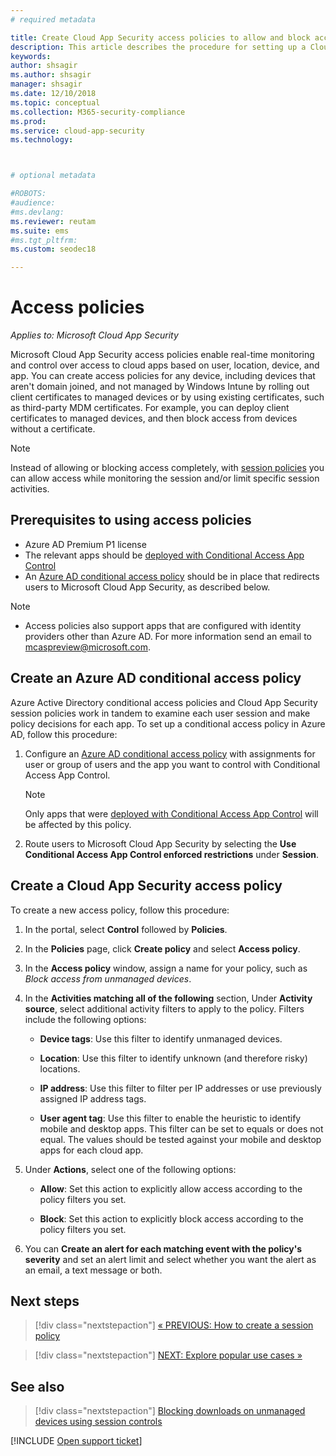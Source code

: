 ```yaml
---
# required metadata

title: Create Cloud App Security access policies to allow and block access
description: This article describes the procedure for setting up a Cloud App Security Conditional Access App Control access policy to allow and block access to apps connected through Azure AD using reverse proxy capabilities.
keywords:
author: shsagir
ms.author: shsagir
manager: shsagir
ms.date: 12/10/2018
ms.topic: conceptual
ms.collection: M365-security-compliance
ms.prod:
ms.service: cloud-app-security
ms.technology:



# optional metadata

#ROBOTS:
#audience:
#ms.devlang:
ms.reviewer: reutam
ms.suite: ems
#ms.tgt_pltfrm:
ms.custom: seodec18

---
```

# Access policies

*Applies to: Microsoft Cloud App Security*

Microsoft Cloud App Security access policies enable real-time monitoring and control over access to cloud apps based on user, location, device, and app. You can create access policies for any device, including devices that aren't domain joined, and not managed by Windows Intune by rolling out client certificates to managed devices or by using existing certificates, such as third-party MDM certificates. For example, you can deploy client certificates to managed devices, and then block access from devices without a certificate.

> [!NOTE]
> Instead of allowing or blocking access completely, with [session policies](session-policy-aad.md) you can allow access while monitoring the session and/or limit specific session activities.

## Prerequisites to using access policies

- Azure AD Premium P1 license
- The relevant apps should be [deployed with Conditional Access App Control](proxy-deployment-aad.md)
- An [Azure AD conditional access policy](https://docs.microsoft.com/azure/active-directory/active-directory-conditional-access-azure-portal) should be in place that redirects users to Microsoft Cloud App Security, as described below.

> [!NOTE]
> - Access policies also support apps that are configured with identity providers other than Azure AD. For more information send an email to mcaspreview@microsoft.com.

## Create an Azure AD conditional access policy

Azure Active Directory conditional access policies and Cloud App Security session policies work in tandem to examine each user session and make policy decisions for each app. To set up a conditional access policy in Azure AD, follow this procedure:

1. Configure an [Azure AD conditional access policy](https://docs.microsoft.com/azure/active-directory/active-directory-conditional-access-azure-portal) with assignments for user or group of users and the app you want to control with Conditional Access App Control.

    > [!NOTE]
    > Only apps that were [deployed with Conditional Access App Control](proxy-deployment-aad.md) will be affected by this policy.

2. Route users to Microsoft Cloud App Security by selecting the **Use Conditional Access App Control enforced restrictions** under **Session**.

## Create a Cloud App Security access policy

To create a new access policy, follow this procedure:

1. In the portal, select **Control** followed by **Policies**.
2. In the **Policies** page, click **Create policy** and select **Access policy**.

3. In the **Access policy** window, assign a name for your policy, such as *Block access from unmanaged devices*.

4. In the **Activities matching all of the following** section, Under **Activity source**, select additional activity filters to apply to the policy. Filters include the following options:

    - **Device tags**: Use this filter to identify unmanaged devices.

    - **Location**: Use this filter to identify unknown (and therefore risky) locations.

    - **IP address**: Use this filter to filter per IP addresses or use previously assigned IP address tags.

    - **User agent tag**: Use this filter to enable the heuristic to identify mobile and desktop apps. This filter can be set to equals or does not equal. The values should be tested against your mobile and desktop apps for each cloud app.

5. Under **Actions**, select one of the following options:

    - **Allow**: Set this action to explicitly allow access according to the policy filters you set.

    - **Block**: Set this action to explicitly block access according to the policy filters you set.

6. You can **Create an alert for each matching event with the policy's severity** and set an alert limit and select whether you want the alert as an email, a text message or both.

## Next steps

> [!div class="nextstepaction"]
> [« PREVIOUS: How to create a session policy](session-policy-aad.md)

> [!div class="nextstepaction"]
> [NEXT: Explore popular use cases »](use-case-proxy-block-session-aad.md)

## See also

> [!div class="nextstepaction"]
> [Blocking downloads on unmanaged devices using session controls](use-case-proxy-block-session-aad.md)

[!INCLUDE [Open support ticket](includes/support.md)]
